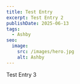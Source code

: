 ```yaml
---
title: Test Entry
excerpt: Test Entry 2
publishDate: 2025-06-13
tags:
  - Ashby
seo:
  image:
    src: /images/hero.jpg
    alt: Ashby
---
```

Test Entry 3